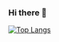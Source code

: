 <!--
**Astro-Ton618/Astro-Ton618** is a ✨ _special_ ✨ repository because its `README.md` (this file) appears on your GitHub profile.

Here are some ideas to get you started:

- 🔭 I’m currently working on ...
- 🌱 I’m currently learning ...
- 👯 I’m looking to collaborate on ...
- 🤔 I’m looking for help with ...
- 💬 Ask me about ...
- 📫 How to reach me: ...
- 😄 Pronouns: ...
- ⚡ Fun fact: ...
-->

### Hi there 👋

[![Top Langs](https://github-readme-stats.vercel.app/api/top-langs/?username=Astro-Ton618)](https://github.com/Astro-Ton618)
